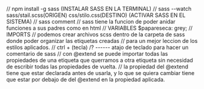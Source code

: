 // npm install -g sass (INSTALAR SASS EN LA TERMINAL) 
// sass --watch sass/stail.scss(ORIGEN) css/stilo.css(DESTINO) (ACTIVAR SASS EN EL SISTEMA) 
// sass comment
// sass tiene la funcion de poder anidar funciones a sus padres como en html
// VARIABLES
$papareseca: grey;
// IMPORTS
// podemos crear archivos scss dentro de la carpeta de sass donde poder organizar las etiquetas creadas 
// para un mejor leccion de los estilos aplicados.
//  ctrl + (tecla) /? ------ atajo de teclado para hacer un comentario de sass
// con @extend se puede importar todas las propiedades de una etiqueta que querramos a otra etiqueta sin necesidad de escribir todas las propiedades de vuelta.
// la propiedad del @extend tiene que estar declarada antes de usarla, y lo que se quiera cambiar tiene que estar por debajo de del @extend en la propiedad aplicada.
